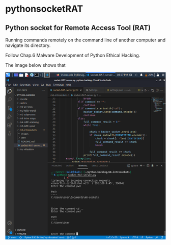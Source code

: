 # pythonsocketRAT

## Python socket for Remote Access Tool (RAT)

Running commands remotely on the command line of another computer and navigate its directory.

Follow Chap.6 Malware Development of Python Ethical Hacking.

The image below shows that 

![](images/ChangeDirectoryVictim.png)
